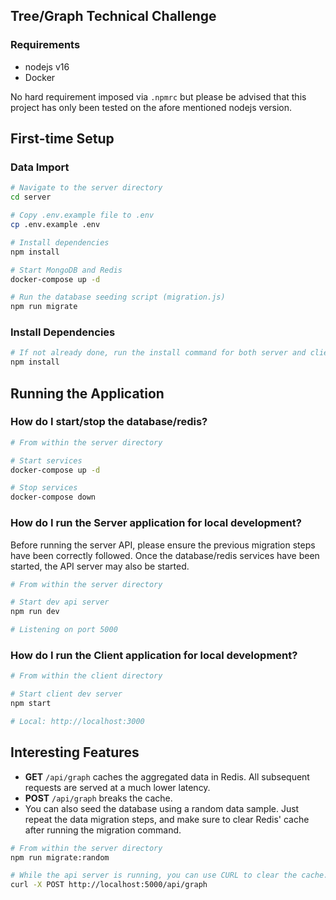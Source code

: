 ## Tree/Graph Technical Challenge

### Requirements
* nodejs v16
* Docker

No hard requirement imposed via `.npmrc` but please be advised that this project has only been tested on the afore mentioned nodejs version.

## First-time Setup

### Data Import
```bash
# Navigate to the server directory
cd server

# Copy .env.example file to .env
cp .env.example .env

# Install dependencies
npm install

# Start MongoDB and Redis
docker-compose up -d

# Run the database seeding script (migration.js)
npm run migrate
```

### Install Dependencies
```bash
# If not already done, run the install command for both server and client.
npm install
```

## Running the Application

### How do I start/stop the database/redis?
```bash
# From within the server directory

# Start services
docker-compose up -d

# Stop services
docker-compose down
```

### How do I run the **Server** application for local development?
Before running the server API, please ensure the previous migration steps have been correctly followed. Once the database/redis services have been started, the API server may also be started.
```bash
# From within the server directory

# Start dev api server
npm run dev

# Listening on port 5000
```

### How do I run the **Client** application for local development?
```bash
# From within the client directory

# Start client dev server
npm start

# Local: http://localhost:3000
```

## Interesting Features

* **GET** `/api/graph` caches the aggregated data in Redis. All subsequent requests are served at a much lower latency.
* **POST** `/api/graph` breaks the cache.
* You can also seed the database using a random data sample. Just repeat the data migration steps, and make sure to clear Redis' cache after running the migration command.
```bash
# From within the server directory
npm run migrate:random

# While the api server is running, you can use CURL to clear the cache.
curl -X POST http://localhost:5000/api/graph
```
